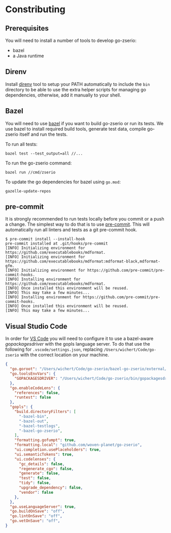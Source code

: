 # Constributing

## Prerequisites

You will need to install a number of tools to develop go-zserio:

- bazel
- a Java runtime

## Direnv

Install [direnv](https://direnv.net) tool to setup your PATH automatically to
include the `bin` directory to be able to use the extra helper scripts for
managing go dependencies, otherwise, add it manually to your shell.

## Bazel

You will need to use [bazel](http://bazel.build) if you want to build go-zserio
or run its tests. We use bazel to install required build tools, generate test data,
compile go-zserio itself and run the tests.

To run all tests:

```shell
bazel test --test_output=all //...
```

To run the go-zserio command:

```shell
bazel run //cmd/zserio
```

To update the go dependencies for bazel using `go.mod`:

```shell
gazelle-update-repos
```

## pre-commit

It is strongly recommended to run tests locally before you commit or a push a
change. The simplest way to do that is to use
[pre-commit](https://pre-commit.com/). This will automatically run all linters
and tests as a git pre-commit hook.

```shell
$ pre-commit install --install-hook
pre-commit installed at .git/hooks/pre-commit
[INFO] Initializing environment for https://github.com/executablebooks/mdformat.
[INFO] Initializing environment for https://github.com/executablebooks/mdformat:mdformat-black,mdformat-gfm.
[INFO] Initializing environment for https://github.com/pre-commit/pre-commit-hooks.
[INFO] Installing environment for https://github.com/executablebooks/mdformat.
[INFO] Once installed this environment will be reused.
[INFO] This may take a few minutes...
[INFO] Installing environment for https://github.com/pre-commit/pre-commit-hooks.
[INFO] Once installed this environment will be reused.
[INFO] This may take a few minutes...
```

## Visual Studio Code

In order for [VS Code](https://code.visualstudio.com) you will need to configure
it to use a bazel-aware _gopackagesdriver_ with the gopls language server. To do
that use the following for `.vscode/settings.json`, replacing
`/Users/wichert/Code/go-zserio` with the correct location on your machine.

```json
{
  "go.goroot": "/Users/wichert/Code/go-zserio/bazel-go-zserio/external/go_sdk",
  "go.toolsEnvVars": {
    "GOPACKAGESDRIVER": "/Users/wichert/Code/go-zserio/bin/gopackagesdriver.sh"
  },
  "go.enableCodeLens": {
    "references": false,
    "runtest": false
  },
  "gopls": {
    "build.directoryFilters": [
      "-bazel-bin",
      "-bazel-out",
      "-bazel-testlogs",
      "-bazel-go-zserio",
    ],
    "formatting.gofumpt": true,
    "formatting.local": "github.com/woven-planet/go-zserio",
    "ui.completion.usePlaceholders": true,
    "ui.semanticTokens": true,
    "ui.codelenses": {
      "gc_details": false,
      "regenerate_cgo": false,
      "generate": false,
      "test": false,
      "tidy": false,
      "upgrade_dependency": false,
      "vendor": false
    },
  },
  "go.useLanguageServer": true,
  "go.buildOnSave": "off",
  "go.lintOnSave": "off",
  "go.vetOnSave": "off",
}
```
